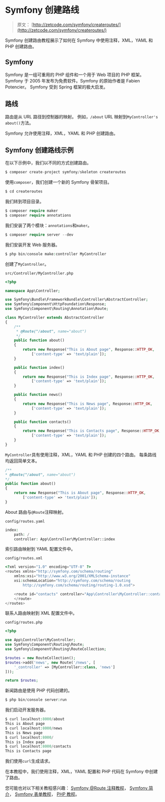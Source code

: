# Symfony 创建路线

> 原文： [http://zetcode.com/symfony/createroutes/](http://zetcode.com/symfony/createroutes/)

Symfony 创建路由教程展示了如何在 Symfony 中使用注释，XML，YAML 和 PHP 创建路由。

## Symfony

Symfony 是一组可重用的 PHP 组件和一个用于 Web 项目的 PHP 框架。 Symfony 于 2005 年发布为免费软件。Symfony 的原始作者是 Fabien Potencier。 Symfony 受到 Spring 框架的极大启发。

## 路线

路由是从 URL 路径到控制器的映射。 例如，`/about` URL 映射到`MyController's` `about()`方法。

Symfony 允许使用注释，XML，YAML 和 PHP 创建路由。

## Symfony 创建路线示例

在以下示例中，我们以不同的方式创建路由。

```php
$ composer create-project symfony/skeleton createroutes

```

使用`composer`，我们创建一个新的 Symfony 骨架项目。

```php
$ cd createroutes

```

我们转到项目目录。

```php
$ composer require maker
$ composer require annotations

```

我们安装了两个模块：`annotations`和`maker`。

```php
$ composer require server --dev

```

我们安装开发 Web 服务器。

```php
$ php bin/console make:controller MyController

```

创建了`MyController`。

`src/Controller/MyController.php`

```php
<?php

namespace App\Controller;

use Symfony\Bundle\FrameworkBundle\Controller\AbstractController;
use Symfony\Component\HttpFoundation\Response;
use Symfony\Component\Routing\Annotation\Route;

class MyController extends AbstractController
{
    /**
     * @Route("/about", name="about")
     */
    public function about()
    {
        return new Response("This is About page", Response::HTTP_OK,
            ['content-type' => 'text/plain']);
    }

    public function index()
    {
        return new Response("This is Index page", Response::HTTP_OK,
            ['content-type' => 'text/plain']);
    }

    public function news()
    {
        return new Response("This is News page", Response::HTTP_OK,
            ['content-type' => 'text/plain']);
    }    

    public function contacts()
    {
        return new Response("This is Contacts page", Response::HTTP_OK,
            ['content-type' => 'text/plain']);
    }     
}

```

`MyController`具有使用注释，XML，YAML 和 PHP 创建的四个路由。 每条路线均返回简单文本。

```php
/**
* @Route("/about", name="about")
*/
public function about()
{
    return new Response("This is About page", Response::HTTP_OK,
        ['content-type' => 'text/plain']);
}

```

About 路由与`@Route`注释映射。

`config/routes.yaml`

```php
index:
    path: /
    controller: App\Controller\MyController::index

```

索引路由映射到 YAML 配置文件中。

`config/routes.xml`

```php
<?xml version="1.0" encoding="UTF-8" ?>
<routes xmlns="http://symfony.com/schema/routing"
    xmlns:xsi="http://www.w3.org/2001/XMLSchema-instance"
    xsi:schemaLocation="http://symfony.com/schema/routing
        http://symfony.com/schema/routing/routing-1.0.xsd">

    <route id="contacts" controller="App\Controller\MyController::contacts" path="/contacts" >
    </route>
</routes>

```

联系人路由映射到 XML 配置文件中。

`config/routes.php`

```php
<?php

use App\Controller\MyController;
use Symfony\Component\Routing\Route;
use Symfony\Component\Routing\RouteCollection;

$routes = new RouteCollection();
$routes->add('news', new Route('/news', [
    '_controller' => [MyController::class, 'news']
]));

return $routes;

```

新闻路由是使用 PHP 代码创建的。

```php
$ php bin/console server:run

```

我们启动开发服务器。

```php
$ curl localhost:8000/about
This is About page
$ curl localhost:8000/news
This is News page
$ curl localhost:8000/
This is Index page
$ curl localhost:8000/contacts
This is Contacts page

```

我们使用`curl`生成请求。

在本教程中，我们使用注释，XML，YAML 配置和 PHP 代码在 Symfony 中创建了路由。

您可能也对以下相关教程感兴趣： [Symfony @Route 注释教程](/symfony/routeannotation/)， [Symfony 简介](/symfony/intro/)， [Symfony 表单教程](/symfony/form/)， [PHP 教程](/lang/php/)。